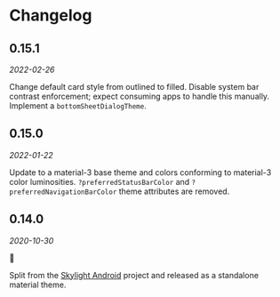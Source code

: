 # Changelog

## 0.15.1
_2022-02-26_

Change default card style from outlined to filled. Disable system bar contrast enforcement; expect
consuming apps to handle this manually. Implement a `bottomSheetDialogTheme`.

## 0.15.0
_2022-01-22_

Update to a material-3 base theme and colors conforming to material-3 color luminosities.
`?preferredStatusBarColor` and `?preferredNavigationBarColor` theme attributes are removed.

## 0.14.0
_2020-10-30_

🎃

Split from the [Skylight Android](https://github.com/drewhamilton/SkylightAndroid) project and
released as a standalone material theme.
